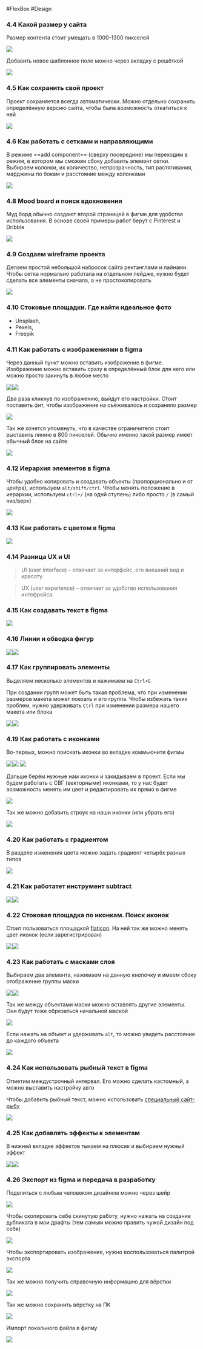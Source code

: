 #FlexBox #Design

### 4.4 Какой размер у сайта

Размер контента стоит умещать в 1000-1300 пикселей

![](_png/2cd2963fcc43139f5a9e50e35848af45.png)

Добавить новое шаблонное поле можно через вкладку с решёткой

![](_png/6359c5145821d96dc8216ebe76b31f18.png)

### 4.5 Как сохранить свой проект

Проект сохраняется всегда автоматически. Можно отдельно сохранить определённую версию сайта, чтобы была возможность откатиться к ней

![](_png/66d7620fa615f08d8b492ef0934b6520.png)

### 4.6 Как работать с сетками и направляющими

В режиме ==add component== (сверху посередине) мы переходим в режим, в котором мы сможем сбоку добавить элемент сетки. Выбираем колонки, их количество, непрозрачность, тип растягивания, марджины по бокам и расстояние между колонками

![](_png/79f57c5842bb00424eaf1905b4778ce3.png)

### 4.8 Mood board и поиск вдохновения

Муд борд обычно создают второй страницей в фигме для удобства использования. В основе своей примеры работ берут с Pinterest и Dribble

![](_png/85e47c4d434dfea99ebe7d64c31d90f1.png)

### 4.9 Создаем wireframe проекта

Делаем простой небольшой набросок сайта ректанглами и лайнами. Чтобы сетка нормально работала на отдельном пейдже, нужно будет сделать все элементы сначала, а не простокопировать

![](_png/6608ae2360c848dfdb2bb20310ac33a9.png)

### 4.10 Стоковые площадки. Где найти идеальное фото

- Unsplash,
- Pexels,
- Freepik

### 4.11 Как работать с изображениями в figma

Через данный пункт можно вставить изображение в фигме. Изображение можно вставить сразу в определённый блок для него или можно просто закинуть в любое место

![](_png/a83296d56bdd9f8103c6ad05153bb7dd.png)![](_png/65ac61128dcfb4f1e1976f6f28706c55.png)

Два раза кликнув по изображению, выйдут его настройки. Стоит поставить фит, чтобы изображение на съёживалось и сохраняло размер

![](_png/42555baf2687810ed74459f0dc1d8e74.png)

Так же хочется упомянуть, что в качестве ограничителя стоит выставить линию в 800 пикселей. Обычно именно такой размер имеет обычный блок на сайте

![](_png/de2233cdec26cf2fda23a45bc7e8a636.png)

### 4.12 Иерархия элементов в figma

Чтобы удобно копировать и создавать объекты (пропорционально и от центра), используем `alt/shift/ctrl`. Чтобы менять положение в иерархии, используем `ctrl+/` (на однй ступень) либо просто `/` (в самый низ/верх)

![](_png/d4e1e799ef27cfd0a57a02f0b14ba38a.png)

### 4.13 Как работать с цветом в figma

![](_png/b6e106a9a043969ebd3cf17de22a9677.png)

### 4.14 Разница UX и UI

> UI (user interface) – отвечает за интерфейс, его внешний вид и красоту.

> UX (user experience) – отвечает за удобство использования интефрейса.

### 4.15 Как создавать текст в figma

![](_png/3a9300002e2cea7e6a20e58b58ae365f.png)

### 4.16 Линии и обводка фигур

![](_png/e5906443d5ecec0f1e132ce59d9ade02.png)![](_png/f80ed6bee8bbcab2352efb23f966da62.png)

### 4.17 Как группировать элементы

Выделяем несколько элементов и нажимаем на `Ctrl+G`

При создании групп может быть такая проблема, что при изменении размеров макета может поехать и его группа. Чтобы избежать таких проблем, нужно удерживать `Ctrl` при изменении размера нашего макета или блока

![](_png/efe69f41d84dabb21b13363c66f39d53.png)![](_png/32568cdc6a340c35afeb69bb18a43111.png)

### 4.19 Как работать с иконками

Во-первых, можно поискать иконки во вкладке коммьюнити фигмы

![](_png/8c103b5a44e5687eec2dfc3baa9d7c67.png)![](_png/31d91c5ce848b57ecfeb24eadea118e1.png)
![](_png/6f84f0a32b28b3cd29a9a3eecd675711.png)

Дальше берём нужные нам иконки и закидываем в проект. Если мы будем работать с СВГ (векторными) иконками, то у нас будет возможность менять им цвет и редактировать их прямо в фигме

![](_png/eb4f387cbb3161add770971ca36dda53.png)

Так же можно добавить строук на наши иконки (или убрать его)

![](_png/702a27c5da16a4a22216845497ba625c.png)

### 4.20 Как работать с градиентом

В разделе изменения цвета можно задать градиент четырёх разных типов

![](_png/d372bb676b956bb0854bcbc18d3a1260.png)

### 4.21 Как работатет инструмент subtract

![](_png/3abf613a9cfde6d041e7c2026d8ec6e2.png)![](_png/2283d0d77597d9779df0410afd921578.png)

### 4.22 Стоковая площадка по иконкам. Поиск иконок

Стоит пользоваться площадкой [flaticon](https://www.flaticon.com/). На ней так же можно менять цвет иконок (если зарегистрирован)

![](_png/5a4a129264d1d7d51101db9089ebd16f.png)![](_png/bb4aa4e73dc975ddb8d594f5dc6c9569.png)

### 4.23 Как работать с масками слоя

Выбираем два элемента, нажимаем на данную кнопочку и имеем сбоку отображение группы маски

![](_png/0856c089ff1a663a883bf74f05076758.png)![](_png/4bf34051881cd95736324a08e39a086c.png)

Так же между объектами маски можно вставлять другие элементы. Они будут тоже обрезаться начальной маской

![](_png/8623d0083bb76ad3909feeedb023046a.png)

Если нажать на объект и удерживать `alt`, то можно увидеть расстояние до каждого объекта

![](_png/af43e4ab633d09bca388efb9437de3b1.png)

### 4.24 Как использовать рыбный текст в figma

Отметим междустрочный интервал. Его можно сделать кастомный, а можно выставить настройку авто

Чтобы добавить рыбный текст, можно использовать [специальный сайт-рыбу](fishtext.tu)

![](_png/e4a23f749bf01fb3d1b9eefe733e57c2.png)

### 4.25 Как добавлять эффекты к элементам

В нижней вкладке эффектов тыкаем на плюсик и выбираем нужный эффект

![](_png/3273713e4ebb2a183f0d693139319e4f.png)![](_png/207ad9c138b5aff2a5c55c3fceebdde6.png)

### 4.26 Экспорт из figma и передача в разработку

Поделиться с любым человеком дизайном можно через шейр

![](_png/cd587002fae7e6d5bb798ca6988dd5d4.png)

Чтобы скопировать себе скинутую работу, нужно нажать на создание дубликата в мои драфты (тем самым можно править чужой дизайн под себя)

![](_png/abe16b93839f97065029255ec945019c.png)

Чтобы экспортировать изображение, нужно воспользоваться палитрой экспорта

![](_png/4bde1c4b6774683d6d87aa2d75620cc8.png)

Так же можно получить справочную информацию для вёрстки

![](_png/bfd099af350d0189f149704dfe63bec1.png)

Так же можно сохранить вёрстку на ПК

![](_png/50f34f446fa8c1cc55c6291b54857cf6.png)

Импорт локального файла в фигму

![](_png/7a5013835c1f873bc6b945a4bae33dcc.png)
